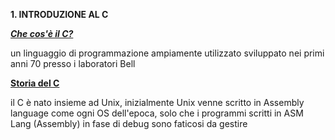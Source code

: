 **1. INTRODUZIONE AL C**

**<u>*Che cos'è il C?*</u>**

un linguaggio di programmazione ampiamente utilizzato sviluppato nei primi  anni 70 presso i laboratori Bell

**<u>Storia del C</u>**

il C è nato insieme ad Unix, inizialmente Unix venne scritto in Assembly language come ogni OS dell'epoca, solo che i programmi scritti in ASM Lang (Assembly) in fase di debug sono faticosi da gestire
